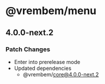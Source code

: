 # @vrembem/menu

## 4.0.0-next.2

### Patch Changes

- Enter into prerelease mode
- Updated dependencies
  - @vrembem/core@4.0.0-next.2
